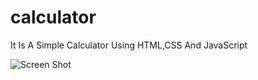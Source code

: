 # calculator
It Is A Simple Calculator Using HTML,CSS And JavaScript


![Screen Shot ](https://i.ibb.co/XC3fX0G/calculator.png)


